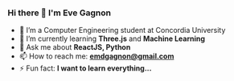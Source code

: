 ### Hi there 👋 I'm Eve Gagnon

- 🔭 I’m a Computer Engineering student at Concordia University
- 🌱 I’m currently learning <b>Three.js</b> and <b>Machine Learning</b>
- 💬 Ask me about <b>ReactJS, Python</b>
- 📫 How to reach me: <b>emdgagnon@gmail.com</b>
- ⚡ Fun fact: <b>I want to learn everything...</b>
